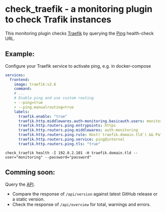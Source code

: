 # check_traefik - a monitoring plugin to check Trafik instances

This monitoring plugin checks [Traefik](https://traefik.io/traefik/) by querying the [Ping](https://doc.traefik.io/traefik/operations/ping/) health-check URL.

## Example:
Configure your Traefik service to activate ping, e.g. in docker-compose
```yaml
services:
  frontend:
    image: traefik:v2.6
    command:
    # ...
    # Enable ping and use custom routing
    - --ping=true
    - --ping.manualrouting=true
    labels:
      traefik.enable: "true"
      traefik.http.middlewares.auth-monitoring.basicauth.users: monitoring:$$2y$$05$$9kDJQAJckPliR0Px7Qcxs.LRPpeC4G.cF7F87Fa1NJXW6/9YOKTLa
      traefik.http.routers.ping.entrypoints: https
      traefik.http.routers.ping.middlewares: auth-monitoring
      traefik.http.routers.ping.rule: Host(`traefik.domain.tld`) && PathPrefix(`/ping`)
      traefik.http.routers.ping.service: ping@internal
      traefik.http.routers.ping.tls: "true"
```

```shell
check_traefik health -I 192.0.2.101 -H traefik.domain.tld --user="monitoring" --password="password"
```

## Comming soon:
Query the [API](https://doc.traefik.io/traefik/operations/api/#endpoints).
* Compare the response of `/api/version` against latest GitHub release or a static version.
* Check the response of `/api/overview` for total, warnings and errors.

